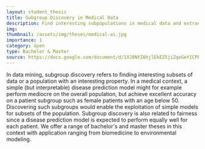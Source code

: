 ```yaml
---
layout: student_thesis
title: Subgroup Discovery in Medical Data
description: Find interesting subpopulations in medical data and extract new insights for diagnosis and treatment
img:
thumbnail: /assets/img/theses/medical-ai.jpg
importance: 1
category: open
type: Bachelor & Master
source: https://docs.google.com/document/d/1XJ0NYZ6hjlEkEZ5jiZqxGeYICPP2c_p0JZRQKQkmLcQ/edit
---
```


In data mining, subgroup discovery refers to finding interesting subsets of data or a population with an interesting property.
In a medical context, a simple (but interpretable) disease prediction model might for example perform mediocre on the overall population, but achieve excellent accuracy on a patient subgroup such as female patients with an age below 50.
Discovering such subgroups would enable the exploitation of simple models for subsets of the population.
Subgroup discovery is also related to fairness since a disease prediction model is expected to perform equally well for each patient.
We offer a range of bachelor's and master theses in this context with application ranging from biomedicine to environmental modeling.

